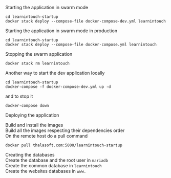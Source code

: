 Starting the application in swarm mode
```
cd learnintouch-startup
docker stack deploy --compose-file docker-compose-dev.yml learnintouch
```

Starting the application in swarm mode in production
```
cd learnintouch-startup
docker stack deploy --compose-file docker-compose.yml learnintouch
```

Stopping the swarm application
```
docker stack rm learnintouch
```

Another way to start the dev application locally
```
cd learnintouch-startup
docker-compose -f docker-compose-dev.yml up -d
```  

and to stop it
```  
docker-compose down
```  

Deploying the application  

Build and install the images  
Build all the images respecting their dependencies order  
On the remote host do a pull command  
```  
docker pull thalasoft.com:5000/learnintouch-startup
```  

Creating the databases  
Create the database and the root user in `mariadb`  
Create the common database in `learnintouch`  
Create the websites databases in `www.`  

